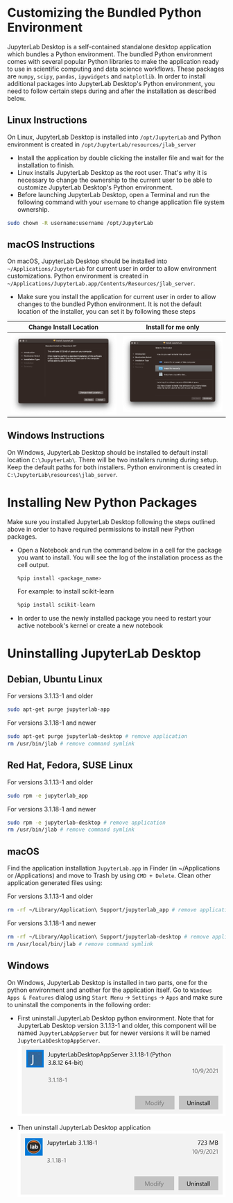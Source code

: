 # Customizing the Bundled Python Environment

JupyterLab Desktop is a self-contained standalone desktop application which bundles a Python environment. The bundled Python environment comes with several popular Python libraries to make the application ready to use in scientific computing and data science workflows. These packages are `numpy`, `scipy`, `pandas`, `ipywidgets` and `matplotlib`. In order to install additional packages into JupyterLab Desktop's Python environment, you need to follow certain steps during and after the installation as described below.

## Linux Instructions

On Linux, JupyterLab Desktop is installed into `/opt/JupyterLab` and Python environment is created in `/opt/JupyterLab/resources/jlab_server`

- Install the application by double clicking the installer file and wait for the installation to finish.
- Linux installs JupyterLab Desktop as the root user. That's why it is necessary to change the ownership to the current user to be able to customize JupyterLab Desktop's Python environment.
- Before launching JupyterLab Desktop, open a Terminal and run the following command with your `username` to change application file system ownership.
```bash
sudo chown -R username:username /opt/JupyterLab
```

## macOS Instructions

On macOS, JupyterLab Desktop should be installed into `~/Applications/JupyterLab` for current user in order to allow environment customizations. Python environment is created in `~/Applications/JupyterLab.app/Contents/Resources/jlab_server`.

- Make sure you install the application for current user in order to allow changes to the bundled Python environment. It is not the default location of the installer, you can set it by following these steps

| Change Install Location  | Install for me only |
| ------------- | ------------- |
| ![Choose Install Location](media/mac-install-location.png) | ![Choose Current User](media/mac-install-for-current-user.png) |


## Windows Instructions

On Windows, JupyterLab Desktop should be installed to default install location `C:\JupyterLab\`. There will be two installers running during setup. Keep the default paths for both installers. Python environment is created in `C:\JupyterLab\resources\jlab_server`.

# Installing New Python Packages

Make sure you installed JupyterLab Desktop following the steps outlined above in order to have required permissions to install new Python packages.

- Open a Notebook and run the command below in a cell for the package you want to install. You will see the log of the installation process as the cell output.
  ```bash
  %pip install <package_name>
  ```
  For example: to install scikit-learn
  ```bash
  %pip install scikit-learn
  ```
- In order to use the newly installed package you need to restart your active notebook's kernel or create a new notebook

# Uninstalling JupyterLab Desktop

## Debian, Ubuntu Linux
For versions 3.1.13-1 and older
```bash
sudo apt-get purge jupyterlab-app
```
For versions 3.1.18-1 and newer
```bash
sudo apt-get purge jupyterlab-desktop # remove application
rm /usr/bin/jlab # remove command symlink
```


## Red Hat, Fedora, SUSE Linux
For versions 3.1.13-1 and older
```bash
sudo rpm -e jupyterlab_app
```
For versions 3.1.18-1 and newer
```bash
sudo rpm -e jupyterlab-desktop # remove application
rm /usr/bin/jlab # remove command symlink
```

## macOS
Find the application installation `JupyterLab.app` in Finder (in ~/Applications or /Applications) and move to Trash by using `CMD + Delete`. Clean other application generated files using:

For versions 3.1.13-1 and older
```bash
rm -rf ~/Library/Application\ Support/jupyterlab_app # remove application cache and session files
```
For versions 3.1.18-1 and newer
```bash
rm -rf ~/Library/Application\ Support/jupyterlab-desktop # remove application cache and session files
rm /usr/local/bin/jlab # remove command symlink
```

## Windows

On Windows, JupyterLab Desktop is installed in two parts, one for the python environment and another for the application itself. Go to `Windows Apps & Features` dialog using `Start Menu` -> `Settings` -> `Apps` and make sure to uninstall the components in the following order:

- First uninstall JupyterLab Desktop python environment. Note that for JupyterLab Desktop version 3.1.13-1 and older, this component will be named `JupyterLabAppServer` but for newer versions it will be named `JupyterLabDesktopAppServer`.
![Uninstall Python environment](media/uninstall-windows-python-environment.png)

- Then uninstall JupyterLab Desktop application
![Uninstall Python environment](media/uninstall-windows-application.png)

